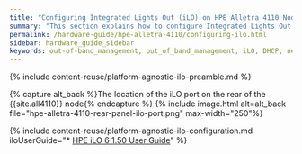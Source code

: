 ```yaml
---
title: "Configuring Integrated Lights Out (iLO) on HPE Alletra 4110 Nodes"
summary: "This section explains how to configure Integrated Lights Out (iLO) on HPE Alletra 4110 nodes."
permalink: /hardware-guide/hpe-alletra-4110/configuring-ilo.html
sidebar: hardware_guide_sidebar
keywords: out-of-band_management, out_of_band_management, iLO, DHCP, network, networking, LAN, ipmitool, HPE_Alletra_4110, HPE, Alletra, 4110
---
```


{% include content-reuse/platform-agnostic-ilo-preamble.md %}

{% capture alt_back %}The location of the iLO port on the rear of the {{site.all4110}} node{% endcapture %}
{% include image.html alt=alt_back file="hpe-alletra-4110-rear-panel-ilo-port.png" max-width="250"%}

{% include content-reuse/platform-agnostic-ilo-configuration.md iloUserGuide="* [HPE iLO 6 1.50 User Guide](https://support.hpe.com/hpesc/public/docDisplay?docId=sd00002007en_us)" %}
